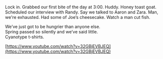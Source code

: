Lock in. Grabbed our first bite of the day at 3:00. Huddy. Honey toast goat. Scheduled our interview with Randy. Say we talked to Aaron and Zara. Man, we're exhausted. Had some of Joe’s cheesecake. Watch a man cut fish.

We’ve just got to be hungrier than anyone else.  
Spring passed so silently and we’ve said little.   
Cyanotype t-shirts. 

[https://www.youtube.com/watch?v=32GBjEVBJEQ](https://www.youtube.com/watch?v=32GBjEVBJEQ)
